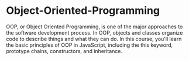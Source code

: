 # Object-Oriented-Programming
OOP, or Object Oriented Programming, is one of the major approaches to the software development process. In OOP, objects and classes organize code to describe things and what they can do.  In this course, you'll learn the basic principles of OOP in JavaScript, including the this keyword, prototype chains, constructors, and inheritance.
